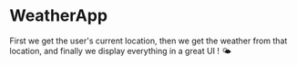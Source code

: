 # WeatherApp

First we get the user's current location, then we get the weather from that location, and finally we display everything in a great UI ! 🌤️
